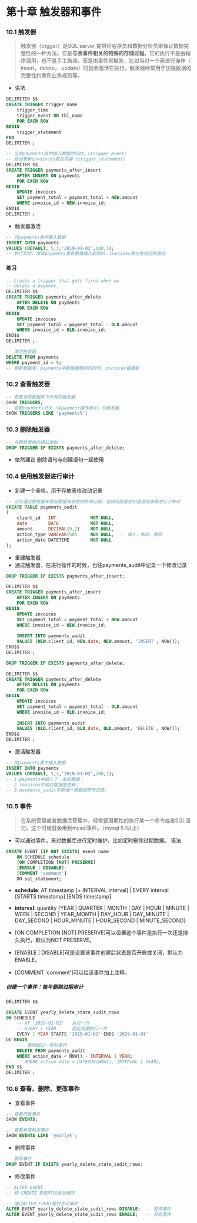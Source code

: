 # 第十章 触发器和事件

### 10.1 触发器
> 触发器（trigger）是SQL server 提供给程序员和数据分析员来保证数据完整性的一种方法，它是**与表事件相关的特殊的存储过程**，它的执行不是由程序调用，也不是手工启动，而是由事件来触发，比如当对一个表进行操作（ insert，delete， update）时就会激活它执行。触发器经常用于加强数据的完整性约束和业务规则等。

- 语法
```SQL
DELIMITER $$
CREATE TRIGGER trigger_name
	trigger_time
	trigger_event ON tbl_name
	FOR EACH ROW
BEGIN
	trigger_statement
END
DELIMITER ;
```

```SQL
-- 当向payments表中插入数据的同时，(trigger_event)
-- 自动更新invoivces表的内容 (trigger_statement)
DELIMITER $$
CREATE TRIGGER payments_after_insert
	AFTER INSERT ON payments
	FOR EACH ROW
BEGIN
	UPDATE invoices
    SET payment_total = payment_total + NEW.amount
    WHERE invoice_id = NEW.invoice_id;
END$$
DELIMITER ;

```
- 触发器激活
```SQL
-- 向payments表中插入数据
INSERT INTO payments
VALUES (DEFAULT, 5,3,'2019-01-02',100,1);
-- 执行完后，发现payments表有数据插入的同时，invoices表也有相应的改动
```
#### 练习
```SQL
-- Create a trigger that gets fired when we
-- delete a payment.
DELIMITER $$
CREATE TRIGGER payments_after_delete
	AFTER DELETE ON payments
	FOR EACH ROW
BEGIN
	UPDATE invoices
    SET payment_total = payment_total - OLD.amount
    WHERE invoice_id = OLD.invoice_id;
END$$
DELIMITER ;
```

```SQL
-- 激活触发器
DELETE FROM payments
WHERE payment_id = 9;
-- 刷新数据库，payments中数据被删除的同时，invoices被更新
```
### 10.2 查看触发器
```SQL
-- 查看当前数据库下所有的触发器
SHOW TRIGGERS;
-- 查看payments开头（与payment操作相关）的触发器
SHOW TRIGGERS LIKE 'payments%';
```
### 10.3 删除触发器
```SQL
-- 与删除表格的语法类似
DROP TRIGGER IF EXISTS payments_after_delete;
```
- 依然建议 删除语句与创建语句一起使用
### 10.4 使用触发器进行审计
- 新建一个表格，用于存放表格改动记录
```SQL
-- 可以通过触发器来保存数据库表格的修改记录，这样后面就会知道谁对表格进行了修改
CREATE TABLE payments_audit
(
	client_id 	INT 			NOT NULL,
    date    	DATE  			NOT NULL,
    amount 	  	DECIMAL(9,2)	NOT NULL,
    action_type VARCHAR(50)		NOT NULL,  -- 插入，修改，删除
    action_date DATETIME		NOT NULL
);
```
- 重建触发器
- 通过触发器，在进行操作的时候，也往payments_audit中记录一下修改记录
```SQL
DROP TRIGGER IF EXISTS payments_after_insert;

DELIMITER $$
CREATE TRIGGER payments_after_insert
	AFTER INSERT ON payments
	FOR EACH ROW
BEGIN
	UPDATE invoices
    SET payment_total = payment_total + NEW.amount
    WHERE invoice_id = NEW.invoice_id;
    
    INSERT INTO payments_audit
    VALUES (NEW.client_id, NEW.date, NEW.amount, 'INSERT', NOW());
END$$
DELIMITER ;

DROP TRIGGER IF EXISTS payments_after_delete;

DELIMITER $$
CREATE TRIGGER payments_after_delete
	AFTER DELETE ON payments
	FOR EACH ROW
BEGIN
	UPDATE invoices
    SET payment_total = payment_total - OLD.amount
    WHERE invoice_id = OLD.invoice_id;
    
    INSERT INTO payments_audit
    VALUES (OLD.client_id, OLD.date, OLD.amount, 'DELETE', NOW());
END$$
DELIMITER ;
```
- 激活触发器
```SQL
-- 向payments表中插入数据
INSERT INTO payments
VALUES (DEFAULT, 5,3,'2019-01-02',100,1);
-- 1.payments中插入了一条新数据；
-- 2.invoices中相应数据被更新；
-- 3.payments_audit中新增一条数据修改记录。
```
### 10.5 事件
>在系统管理或者数据库管理中，经常要周期性的执行某一个命令或者SQL语句。这个时候就会用到mysql事件。（mysql 5.1以上）

- 可以通过事件，来对数据库进行定时维护，比如定时删除过期数据。
语法
```SQL
CREATE EVENT [IF NOT EXISTS] event_name
    ON SCHEDULE schedule
    [ON COMPLETION [NOT] PRESERVE]
    [ENABLE | DISABLE]
    [COMMENT 'comment']
    DO sql_statement;
```
- **schedule**:
    AT timestamp [+ INTERVAL interval]
  | EVERY interval [STARTS timestamp] [ENDS timestamp]

- **interval**:
    quantity {YEAR | QUARTER | MONTH | DAY | HOUR | MINUTE |
              WEEK | SECOND | YEAR_MONTH | DAY_HOUR | DAY_MINUTE |
              DAY_SECOND | HOUR_MINUTE | HOUR_SECOND | MINUTE_SECOND}

- [ON COMPLETION [NOT] PRESERVE]可以设置这个事件是执行一次还是持久执行，默认为NOT PRESERVE。
- [ENABLE | DISABLE]可是设置该事件创建后状态是否开启或关闭，默认为ENABLE。
- [COMMENT 'comment']可以给该事件加上注释。

##### 创建一个事件：每年删除过期审计
```SQL
DELIMITER $$

CREATE EVENT yearly_delete_state_sudit_rows
ON SCHEDULE 
	-- AT '2019-01-01'   执行一次
    -- EVERY 1 YEAR      固定周期执行一次
    EVERY 1 YEAR STARTS '2019-01-01' ENDS '2029-01-01'
DO BEGIN
	-- 	删除超过一年的审计
	DELETE FROM payments_audit
    WHERE action_date < NOW() - INTERVAL 1 YEAR; 
--     WHERE action_date < DATESUB(NOW(), INTERVAL 1 YEAR);
END $$
DELIMITER ;
```
### 10.6 查看、删除、更改事件
- 查看事件
```SQL
-- 查看所有事件
SHOW EVENTS;

-- 查看年度触发事件
SHOW EVENTS LIKE 'yearly%';
```
- 删除事件
```SQL
-- 删除事件
DROP EVENT IF EXISTS yearly_delete_state_sudit_rows;
```
- 修改事件 
```SQL
-- ALTER EVENT
-- 和 CREATE EVENT的语法相同

-- 通过ALTER EVENT暂时关闭事件
ALTER EVENT yearly_delete_state_sudit_rows DISABLE;  -- 暂停事件
ALTER EVENT yearly_delete_state_sudit_rows ENABLE;   -- 开启事件
```








